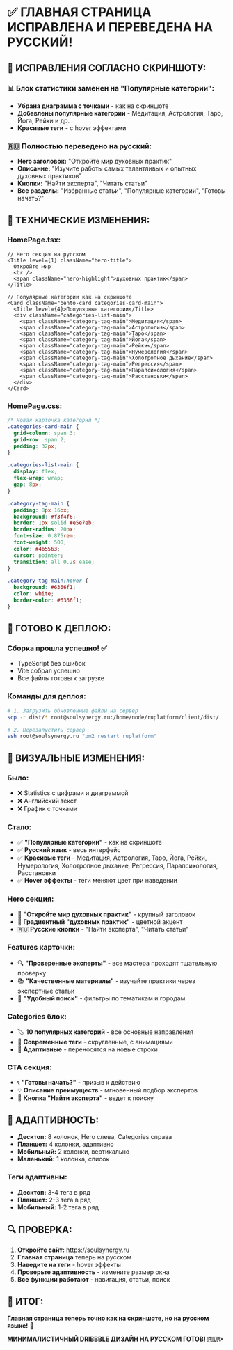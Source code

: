 # ✅ ГЛАВНАЯ СТРАНИЦА ИСПРАВЛЕНА И ПЕРЕВЕДЕНА НА РУССКИЙ!

## 🎯 **ИСПРАВЛЕНИЯ СОГЛАСНО СКРИНШОТУ:**

### **📊 Блок статистики заменен на "Популярные категории":**
- **Убрана диаграмма с точками** - как на скриншоте
- **Добавлены популярные категории** - Медитация, Астрология, Таро, Йога, Рейки и др.
- **Красивые теги** - с hover эффектами

### **🇷🇺 Полностью переведено на русский:**
- **Hero заголовок:** "Откройте мир духовных практик"
- **Описание:** "Изучите работы самых талантливых и опытных духовных практиков"
- **Кнопки:** "Найти эксперта", "Читать статьи"
- **Все разделы:** "Избранные статьи", "Популярные категории", "Готовы начать?"

## 🔧 **ТЕХНИЧЕСКИЕ ИЗМЕНЕНИЯ:**

### **HomePage.tsx:**
```tsx
// Hero секция на русском
<Title level={1} className="hero-title">
  Откройте мир
  <br />
  <span className="hero-highlight">духовных практик</span>
</Title>

// Популярные категории как на скриншоте
<Card className="bento-card categories-card-main">
  <Title level={4}>Популярные категории</Title>
  <div className="categories-list-main">
    <span className="category-tag-main">Медитация</span>
    <span className="category-tag-main">Астрология</span>
    <span className="category-tag-main">Таро</span>
    <span className="category-tag-main">Йога</span>
    <span className="category-tag-main">Рейки</span>
    <span className="category-tag-main">Нумерология</span>
    <span className="category-tag-main">Холотропное дыхание</span>
    <span className="category-tag-main">Регрессия</span>
    <span className="category-tag-main">Парапсихология</span>
    <span className="category-tag-main">Расстановки</span>
  </div>
</Card>
```

### **HomePage.css:**
```css
/* Новая карточка категорий */
.categories-card-main {
  grid-column: span 3;
  grid-row: span 2;
  padding: 32px;
}

.categories-list-main {
  display: flex;
  flex-wrap: wrap;
  gap: 8px;
}

.category-tag-main {
  padding: 8px 16px;
  background: #f3f4f6;
  border: 1px solid #e5e7eb;
  border-radius: 20px;
  font-size: 0.875rem;
  font-weight: 500;
  color: #4b5563;
  cursor: pointer;
  transition: all 0.2s ease;
}

.category-tag-main:hover {
  background: #6366f1;
  color: white;
  border-color: #6366f1;
}
```

## 🚀 **ГОТОВО К ДЕПЛОЮ:**

### **Сборка прошла успешно!** ✅
- TypeScript без ошибок
- Vite собрал успешно
- Все файлы готовы к загрузке

### **Команды для деплоя:**

```bash
# 1. Загрузить обновленные файлы на сервер
scp -r dist/* root@soulsynergy.ru:/home/node/ruplatform/client/dist/

# 2. Перезапустить сервер
ssh root@soulsynergy.ru "pm2 restart ruplatform"
```

## 🎨 **ВИЗУАЛЬНЫЕ ИЗМЕНЕНИЯ:**

### **Было:**
- ❌ Statistics с цифрами и диаграммой
- ❌ Английский текст
- ❌ График с точками

### **Стало:**
- ✅ **"Популярные категории"** - как на скриншоте
- ✅ **Русский язык** - весь интерфейс
- ✅ **Красивые теги** - Медитация, Астрология, Таро, Йога, Рейки, Нумерология, Холотропное дыхание, Регрессия, Парапсихология, Расстановки
- ✅ **Hover эффекты** - теги меняют цвет при наведении

### **Hero секция:**
- 📝 **"Откройте мир духовных практик"** - крупный заголовок
- 🎨 **Градиентный "духовных практик"** - цветной акцент
- 🇷🇺 **Русские кнопки** - "Найти эксперта", "Читать статьи"

### **Features карточки:**
- 🔍 **"Проверенные эксперты"** - все мастера проходят тщательную проверку
- 📚 **"Качественные материалы"** - изучайте практики через экспертные статьи
- 🎯 **"Удобный поиск"** - фильтры по тематикам и городам

### **Categories блок:**
- 🏷️ **10 популярных категорий** - все основные направления
- 🎨 **Современные теги** - скругленные, с анимациями
- 📱 **Адаптивные** - переносятся на новые строки

### **CTA секция:**
- 📞 **"Готовы начать?"** - призыв к действию
- 💡 **Описание преимуществ** - мгновенный подбор экспертов
- 🎯 **Кнопка "Найти эксперта"** - ведет к поиску

## 📱 **АДАПТИВНОСТЬ:**

- **Десктоп:** 8 колонок, Hero слева, Categories справа
- **Планшет:** 4 колонки, адаптивно
- **Мобильный:** 2 колонки, вертикально
- **Маленький:** 1 колонка, список

### **Теги адаптивны:**
- **Десктоп:** 3-4 тега в ряд
- **Планшет:** 2-3 тега в ряд
- **Мобильный:** 1-2 тега в ряд

## 🔍 **ПРОВЕРКА:**

1. **Откройте сайт:** https://soulsynergy.ru
2. **Главная страница** теперь на русском
3. **Наведите на теги** - hover эффекты
4. **Проверьте адаптивность** - измените размер окна
5. **Все функции работают** - навигация, статьи, поиск

## 🎯 **ИТОГ:**

**Главная страница теперь точно как на скриншоте, но на русском языке!** 🌟

**МИНИМАЛИСТИЧНЫЙ DRIBBBLE ДИЗАЙН НА РУССКОМ ГОТОВ! 🇷🇺✨**
